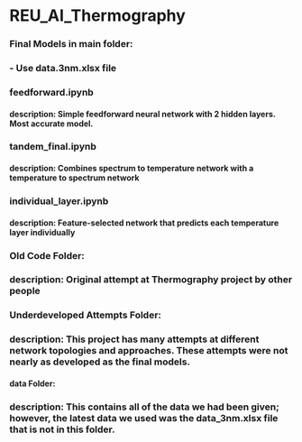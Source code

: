# REU_AI_Thermography

### Final Models in main folder: 
### - Use data.3nm.xlsx file

### feedforward.ipynb
#### description: Simple feedforward neural network with 2 hidden layers. Most accurate model.


### tandem_final.ipynb
#### description: Combines spectrum to temperature network with a temperature to spectrum network


### individual_layer.ipynb
#### description: Feature-selected network that predicts each temperature layer individually


### Old Code Folder: 
### description: Original attempt at Thermography project by other people

### Underdeveloped Attempts Folder: 
### description: This project has many attempts at different network topologies and approaches. These attempts were not nearly as developed as the final models. 

#### data Folder: 
### description: This contains all of the data we had been given; however, the latest data we used was the data_3nm.xlsx file that is not in this folder.

 
